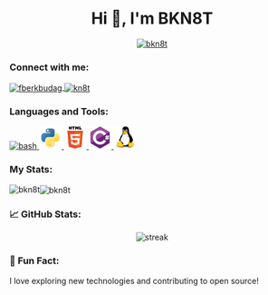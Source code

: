 <h1 align="center">Hi 👋, I'm BKN8T</h1>
<p align="center">
  <a href="https://github.com/ryo-ma/github-profile-trophy">
    <img src="https://github-profile-trophy.vercel.app/?username=bkn8t" alt="bkn8t" />
  </a>
</p>

<h3 align="left">Connect with me:</h3>
<p align="left">
  <a href="https://instagram.com/fberkbudag" target="blank">
    <img align="center" src="https://raw.githubusercontent.com/rahuldkjain/github-profile-readme-generator/master/src/images/icons/Social/instagram.svg" alt="fberkbudag" height="30" width="40" />
  </a>
  <a href="https://discord.gg/kn8t" target="blank">
    <img align="center" src="https://raw.githubusercontent.com/rahuldkjain/github-profile-readme-generator/master/src/images/icons/Social/discord.svg" alt="kn8t" height="30" width="40" />
  </a>
</p>

<h3 align="left">Languages and Tools:</h3>
<p align="left">
  <a href="https://www.gnu.org/software/bash/" target="_blank" rel="noreferrer">
    <img src="https://www.vectorlogo.zone/logos/gnu_bash/gnu_bash-icon.svg" alt="bash" width="40" height="40"/>
  </a>
  <a href="https://www.python.org" target="_blank" rel="noreferrer">
    <img src="https://raw.githubusercontent.com/devicons/devicon/master/icons/python/python-original.svg" alt="python" width="40" height="40"/>
  </a>
  <a href="https://www.w3.org/html/" target="_blank" rel="noreferrer">
    <img src="https://raw.githubusercontent.com/devicons/devicon/master/icons/html5/html5-original-wordmark.svg" alt="html5" width="40" height="40"/>
  </a>
  <a href="https://www.w3schools.com/cs/" target="_blank" rel="noreferrer">
    <img src="https://raw.githubusercontent.com/devicons/devicon/master/icons/csharp/csharp-original.svg" alt="csharp" width="40" height="40"/>
  </a>
  <a href="https://www.linux.org/" target="_blank" rel="noreferrer">
    <img src="https://raw.githubusercontent.com/devicons/devicon/master/icons/linux/linux-original.svg" alt="linux" width="40" height="40"/>
  </a>
</p>

<h3 align="left">My Stats:</h3>
<p align="left">
  <img align="left" src="https://github-readme-stats.vercel.app/api/top-langs?username=bkn8t&show_icons=true&locale=en&layout=compact" alt="bkn8t" />
  <img align="center" src="https://github-readme-stats.vercel.app/api?username=bkn8t&show_icons=true&locale=en" alt="bkn8t" />
</p>

<h3 align="left">📈 GitHub Stats:</h3>
<p align="center">
  <img src="https://github-readme-streak-stats.herokuapp.com/?user=bkn8t&theme=dark" alt="streak" />
</p>

<h3 align="left">👾 Fun Fact:</h3>
<p align="left">I love exploring new technologies and contributing to open source!</p>
